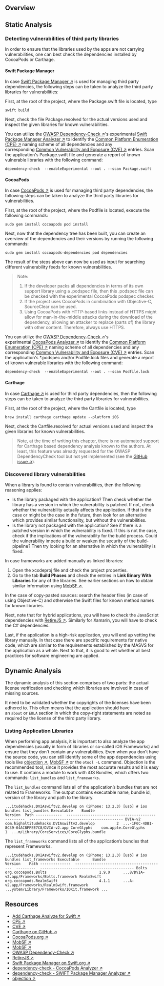## Overview

## Static Analysis

### Detecting vulnerabilities of third party libraries
In order to ensure that the libraries used by the apps are not carrying vulnerabilities, one can best check the dependencies installed by CocoaPods or Carthage.

#### Swift Package Manager

In case [Swift Package Manager ↗](https://swift.org/package-manager "Swift Package Manager on Swift.org") is used for managing third party dependencies, the following steps can be taken to analyze the third party libraries for vulnerabilities:

First, at the root of the project, where the Package.swift file is located, type

`swift build`

Next, check the file Package.resolved for the actual versions used and inspect the given libraries for known vulnerabilities.

You can utilize the [OWASP Dependency-Check ↗](https://owasp.org/www-project-dependency-check/ "OWASP Dependency-Check")'s experimental [Swift Package Manager Analyzer ↗](https://jeremylong.github.io/DependencyCheck/analyzers/swift.html "dependency-check - SWIFT Package Manager Analyzer") to identify the [Common Platform Enumeration (CPE) ↗](https://nvd.nist.gov/products/cpe "CPE") naming scheme of all dependencies and any corresponding [Common Vulnerability and Exposure (CVE) ↗](https://cve.mitre.org/ "CVE") entries. Scan the application's Package.swift file and generate a report of known vulnerable libraries with the following command:

`dependency-check  --enableExperimental --out . --scan Package.swift`

#### CocoaPods

In case [CocoaPods ↗](https://cocoapods.org/ "CocoaPods.org") is used for managing third party dependencies, the following steps can be taken to analyze the third party libraries for vulnerabilities.

First, at the root of the project, where the Podfile is located, execute the following commands:

`sudo gem install cocoapods pod install`

Next, now that the dependency tree has been built, you can create an overview of the dependencies and their versions by running the following commands:

`sudo gem install cocoapods-dependencies pod dependencies`

The result of the steps above can now be used as input for searching different vulnerability feeds for known vulnerabilities.

> Note:
> 
> 1. If the developer packs all dependencies in terms of its own support library using a .podspec file, then this .podspec file can be checked with the experimental CocoaPods podspec checker.
> 2. If the project uses CocoaPods in combination with Objective-C, SourceClear can be used.
> 3. Using CocoaPods with HTTP-based links instead of HTTPS might allow for man-in-the-middle attacks during the download of the dependency, allowing an attacker to replace (parts of) the library with other content. Therefore, always use HTTPS.

You can utilize the [OWASP Dependency-Check ↗](https://owasp.org/www-project-dependency-check/ "OWASP Dependency-Check")'s experimental [CocoaPods Analyzer ↗](https://jeremylong.github.io/DependencyCheck/analyzers/cocoapods.html "dependency-check - CocoaPods Analyzer") to identify the [Common Platform Enumeration (CPE) ↗](https://nvd.nist.gov/products/cpe "CPE") naming scheme of all dependencies and any corresponding [Common Vulnerability and Exposure (CVE) ↗](https://cve.mitre.org/ "CVE") entries. Scan the application's *.podspec and/or Podfile.lock files and generate a report of known vulnerable libraries with the following command:

`dependency-check  --enableExperimental --out . --scan Podfile.lock`

#### Carthage

In case [Carthage ↗](https://github.com/Carthage/Carthage "Carthage on GitHub") is used for third party dependencies, then the following steps can be taken to analyze the third party libraries for vulnerabilities.

First, at the root of the project, where the Cartfile is located, type

`brew install carthage carthage update --platform iOS`

Next, check the Cartfile.resolved for actual versions used and inspect the given libraries for known vulnerabilities.

> Note, at the time of writing this chapter, there is no automated support for Carthage based dependency analysis known to the authors. At least, this feature was already requested for the OWASP DependencyCheck tool but not yet implemented (see the [GitHub issue ↗](https://github.com/jeremylong/DependencyCheck/issues/962 "Add Carthage Analyze for Swift")).

### Discovered library vulnerabilities

When a library is found to contain vulnerabilities, then the following reasoning applies:

- Is the library packaged with the application? Then check whether the library has a version in which the vulnerability is patched. If not, check whether the vulnerability actually affects the application. If that is the case or might be the case in the future, then look for an alternative which provides similar functionality, but without the vulnerabilities.
- Is the library not packaged with the application? See if there is a patched version in which the vulnerability is fixed. If this is not the case, check if the implications of the vulnerability for the build process. Could the vulnerability impede a build or weaken the security of the build-pipeline? Then try looking for an alternative in which the vulnerability is fixed.

In case frameworks are added manually as linked libraries:

1. Open the xcodeproj file and check the project properties.
2. Go to the tab **Build Phases** and check the entries in **Link Binary With Libraries** for any of the libraries. See earlier sections on how to obtain similar information using [MobSF ↗](https://github.com/MobSF/Mobile-Security-Framework-MobSF "MobSF").

In the case of copy-pasted sources: search the header files (in case of using Objective-C) and otherwise the Swift files for known method names for known libraries.

Next, note that for hybrid applications, you will have to check the JavaScript dependencies with [RetireJS ↗](https://retirejs.github.io/retire.js/ "RetireJS"). Similarly for Xamarin, you will have to check the C# dependencies.

Last, if the application is a high-risk application, you will end up vetting the library manually. In that case there are specific requirements for native code, which are similar to the requirements established by the MASVS for the application as a whole. Next to that, it is good to vet whether all best practices for software engineering are applied.

## Dynamic Analysis

The dynamic analysis of this section comprises of two parts: the actual license verification and checking which libraries are involved in case of missing sources.

It need to be validated whether the copyrights of the licenses have been adhered to. This often means that the application should have an `about` or `EULA` section in which the copy-right statements are noted as required by the license of the third party library.

### Listing Application Libraries

When performing app analysis, it is important to also analyze the app dependencies (usually in form of libraries or so-called iOS Frameworks) and ensure that they don't contain any vulnerabilities. Even when you don't have the source code, you can still identify some of the app dependencies using tools like [objection ↗](https://github.com/sensepost/objection), [MobSF ↗](https://github.com/MobSF/Mobile-Security-Framework-MobSF) or the `otool -L` command. Objection is the recommended tool, since it provides the most accurate results and it is easy to use. It contains a module to work with iOS Bundles, which offers two commands: `list_bundles` and `list_frameworks`.

The `list_bundles` command lists all of the application’s bundles that are not related to Frameworks. The output contains executable name, bundle id, version of the library and path to the library.

`...itudehacks.DVIAswiftv2.develop on (iPhone: 13.2.3) [usb] # ios bundles list_bundles Executable    Bundle                                       Version  Path ------------  -----------------------------------------  ---------  ------------------------------------------- DVIA-v2       com.highaltitudehacks.DVIAswiftv2.develop          2  ...-1F0C-4DB1-8C39-04ACBFFEE7C8/DVIA-v2.app CoreGlyphs    com.apple.CoreGlyphs                               1  ...m/Library/CoreServices/CoreGlyphs.bundle`

The `list_frameworks` command lists all of the application’s bundles that represent Frameworks.

`...itudehacks.DVIAswiftv2.develop on (iPhone: 13.2.3) [usb] # ios bundles list_frameworks Executable      Bundle                                     Version    Path --------------  -----------------------------------------  ---------  ------------------------------------------- Bolts           org.cocoapods.Bolts                        1.9.0      ...8/DVIA-v2.app/Frameworks/Bolts.framework RealmSwift      org.cocoapods.RealmSwift                   4.1.1      ...A-v2.app/Frameworks/RealmSwift.framework                                                                       ...ystem/Library/Frameworks/IOKit.framework ...`

## Resources

- [Add Carthage Analyze for Swift ↗](https://github.com/jeremylong/DependencyCheck/issues/962 "Add Carthage Analyze for Swift")
- [CPE ↗](https://nvd.nist.gov/products/cpe "CPE")
- [CVE ↗](https://cve.mitre.org/ "CVE")
- [Carthage on GitHub ↗](https://github.com/Carthage/Carthage "Carthage on GitHub")
- [CocoaPods.org ↗](https://cocoapods.org/ "CocoaPods.org")
- [MobSF ↗](https://github.com/MobSF/Mobile-Security-Framework-MobSF "MobSF")
- [MobSF ↗](https://github.com/MobSF/Mobile-Security-Framework-MobSF)
- [OWASP Dependency-Check ↗](https://owasp.org/www-project-dependency-check/ "OWASP Dependency-Check")
- [RetireJS ↗](https://retirejs.github.io/retire.js/ "RetireJS")
- [Swift Package Manager on Swift.org ↗](https://swift.org/package-manager "Swift Package Manager on Swift.org")
- [dependency-check - CocoaPods Analyzer ↗](https://jeremylong.github.io/DependencyCheck/analyzers/cocoapods.html "dependency-check - CocoaPods Analyzer")
- [dependency-check - SWIFT Package Manager Analyzer ↗](https://jeremylong.github.io/DependencyCheck/analyzers/swift.html "dependency-check - SWIFT Package Manager Analyzer")
- [objection ↗](https://github.com/sensepost/objection)